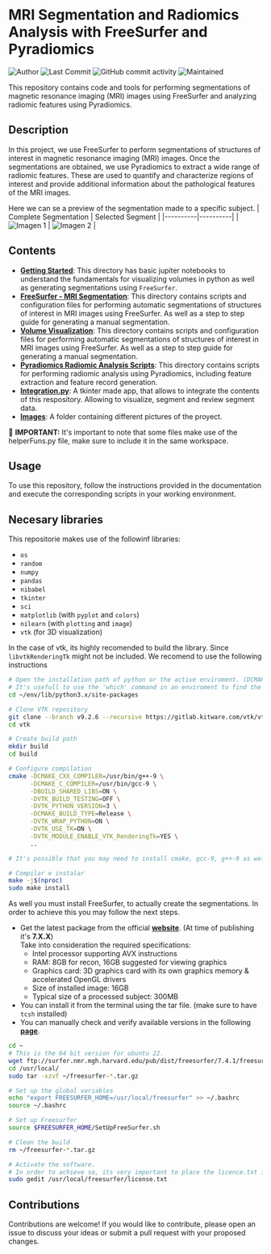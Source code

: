 # MRI Segmentation and Radiomics Analysis with FreeSurfer and Pyradiomics
![Author](https://img.shields.io/badge/author-danvalcor-blue)
![Last Commit](https://img.shields.io/github/last-commit/danvalcor/ADNI-FreeSurfer-Segmentation)
![GitHub commit activity](https://img.shields.io/github/commit-activity/m/danvalcor/ADNI-FreeSurfer-Segmentation?color=blue)
![Maintained](https://img.shields.io/maintenance/yes/2024)

This repository contains code and tools for performing segmentations of magnetic resonance imaging (MRI) images using FreeSurfer and analyzing radiomic features using Pyradiomics.

## Description

In this project, we use FreeSurfer to perform segmentations of structures of interest in magnetic resonance imaging (MRI) images. Once the segmentations are obtained, we use Pyradiomics to extract a wide range of radiomic features. 
These are used to quantify and characterize regions of interest and provide additional information about the pathological features of the MRI images.

Here we can se a preview of the segmentation made to a specific subject.
| Complete Segmentation | Selected Segment |
|----------|----------|
| ![Imagen 1](Images/ViewAll.png) | ![Imagen 2](Images/ViewSegment.png) |

## Contents
- [**Getting Started**](https://github.com/Danvalcor/ADNI-FreeSurfer-Segmentation/tree/main/Getting%20Started): This directory has basic jupiter notebooks to understand the fundamentals for visualizing volumes in python as well as generating segmentations using `FreeSurfer`.
- [**FreeSurfer - MRI Segmentation**](https://github.com/Danvalcor/ADNI-FreeSurfer-Segmentation/tree/main/FreeSurfer%20-%20MRI%20Segmentation): This directory contains scripts and configuration files for performing automatic segmentations of structures of interest in MRI images using FreeSurfer. As well as a step to step guide for generating a manual segmentation.
- [**Volume Visualization**](https://github.com/Danvalcor/ADNI-FreeSurfer-Segmentation/tree/main/FreeSurfer%20-%20MRI%20Segmentation): This directory contains scripts and configuration files for performing automatic segmentations of structures of interest in MRI images using FreeSurfer. As well as a step to step guide for generating a manual segmentation.
- [**Pyradiomics Radiomic Analysis Scripts**](https://github.com/Danvalcor/ADNI-FreeSurfer-Segmentation/tree/main/Segmentation%20Analysis): This directory contains scripts for performing radiomic analysis using Pyradiomics, including feature extraction and feature record generation.
- [**Integration.py**](https://github.com/Danvalcor/ADNI-FreeSurfer-Segmentation/blob/main/integration.py): A tkinter made app, that allows to integrate the contents of this respository. Allowing to visualize, segment and review segment data.
- [**Images**](https://github.com/Danvalcor/ADNI-FreeSurfer-Segmentation/tree/main/Images): A folder containing different pictures of the proyect.

🚨 **IMPORTANT:** It's important to note that some files make use of the helperFuns.py file, make sure to include it in the same workspace.

## Usage
To use this repository, follow the instructions provided in the documentation and execute the corresponding scripts in your working environment.

## Necesary libraries

This repositorie makes use of the followinf libraries:

* `os`
* `random`
* `numpy`
* `pandas`
* `nibabel`
* `tkinter`
* `sci`
* `matplotlib` (with `pyplot` and `colors`)
* `nilearn` (with `plotting` and `image`)
* `vtk` (for 3D visualization)

In the case of vtk, its highly recomended to build the library. Since `libvtkRenderingTk` might not be included. 
We recomend to use the following instructions

```bash
# Open the installation path of python or the active enviroment. (DCMAKE_INSTALL_PREFIX can also be used instead)
# It's usefull to use the 'which' command in an enviroment to find the path
cd ~/env/lib/python3.x/site-packages

# Clone VTK repository
git clone --branch v9.2.6 --recursive https://gitlab.kitware.com/vtk/vtk.git
cd vtk

# Create build path
mkdir build
cd build

# Configure compilation
cmake -DCMAKE_CXX_COMPILER=/usr/bin/g++-9 \
      -DCMAKE_C_COMPILER=/usr/bin/gcc-9 \
      -DBUILD_SHARED_LIBS=ON \
      -DVTK_BUILD_TESTING=OFF \
      -DVTK_PYTHON_VERSION=3 \
      -DCMAKE_BUILD_TYPE=Release \
      -DVTK_WRAP_PYTHON=ON \
      -DVTK_USE_TK=ON \
      -DVTK_MODULE_ENABLE_VTK_RenderingTk=YES \
      ..

# It's possible that you may need to install cmake, gcc-9, g++-9 as well as tcl-dev, tk-dev, libopengl-dev, libvtk9-dev and mesa-common-dev packages in order for it to work.

# Compilar e instalar
make -j$(nproc)
sudo make install
```
As well you must install FreeSurfer, to actually create the segmentations. In order to achieve this you may follow the next steps. 
* Get the latest package from the official [**website**](https://surfer.nmr.mgh.harvard.edu/fswiki/DownloadAndInstall). (At time of publishing it's **7.X.X**)
  <br>Take into consideration the required specifications:
  - Intel processor supporting AVX instructions
  - RAM: 8GB for recon, 16GB suggested for viewing graphics
  - Graphics card: 3D graphics card with its own graphics memory & accelerated OpenGL drivers
  - Size of installed image: 16GB
  - Typical size of a processed subject: 300MB
* You can install it from the terminal using the tar file. (make sure to have `tcsh` installed)
* You can manually check and verify available versions in the following [**page**](https://surfer.nmr.mgh.harvard.edu/fswiki/rel7downloads).
  
```bash
cd ~
# This is the 64 bit version for ubuntu 22.
wget ftp://surfer.nmr.mgh.harvard.edu/pub/dist/freesurfer/7.4.1/freesurfer-linux-ubuntu22_amd64-7.4.1.tar.gz
cd /usr/local/
sudo tar -xzvf ~/freesurfer-*.tar.gz

# Set up the global variables
echo "export FREESURFER_HOME=/usr/local/freesurfer" >> ~/.bashrc
source ~/.bashrc

# Set up Freesurfer
source $FREESURFER_HOME/SetUpFreeSurfer.sh

# Clean the build
rm ~/freesurfer-*.tar.gz

# Activate the software.
# In order to achieve so, its very important to place the licence.txt in the following path.
sudo gedit /usr/local/freesurfer/license.txt

```


## Contributions

Contributions are welcome! If you would like to contribute, please open an issue to discuss your ideas or submit a pull request with your proposed changes.
